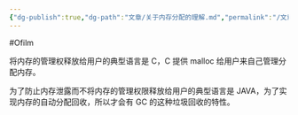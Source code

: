 ```yaml
---
{"dg-publish":true,"dg-path":"文章/关于内存分配的理解.md","permalink":"/文章/关于内存分配的理解/","dgEnableSearch":"true","created":"2022-07-21T23:09:21.000+08:00","updated":"2023-11-14T13:35:51.000+08:00"}
---
```


#Ofilm 

将内存的管理权释放给用户的典型语言是 C，C 提供 malloc 给用户来自己管理分配内存。

为了防止内存泄露而不将内存的管理权限释放给用户的典型语言是 JAVA，为了实现内存的自动分配回收，所以才会有 GC 的这种垃圾回收的特性。